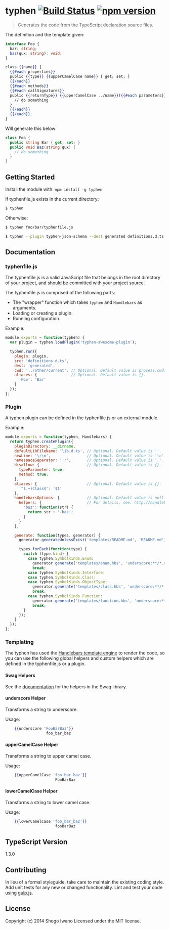 # typhen [![Build Status](https://secure.travis-ci.org/shiwano/typhen.png?branch=master)](http://travis-ci.org/shiwano/typhen) [![npm version](https://badge.fury.io/js/typhen.svg)](http://badge.fury.io/js/typhen)

> Generates the code from the TypeScript declaration source files.

The definition and the template given:

```ts
interface Foo {
  bar: string;
  baz(qux: string): void;
}
```

```hbs
class {{name}} {
  {{#each properties}}
  public {{type}} {{upperCamelCase name}} { get; set; }
  {{/each}}
  {{#each methods}}
  {{#each callSignatures}}
  public {{returnType}} {{upperCamelCase ../name}}({{#each parameters}}{{type}} {{name}}{{#unless @last}}, {{/unless}}{{/each}}): {
    // do something
  }
  {{/each}}
  {{/each}}
}
```

Will generate this below:

```cs
class Foo {
  public string Bar { get; set; }
  public void Baz(string qux) {
    // do something
  }
}
```

## Getting Started
Install the module with: `npm install -g typhen`

If typhenfile.js exists in the current directory:

```sh
$ typhen
```

Otherwise:

```sh
$ typhen foo/bar/typhenfile.js
```

```sh
$ typhen --plugin typhen-json-schema --dest generated definitions.d.ts
```

## Documentation

### typhenfile.js

The typhenfile.js is a valid JavaScript file that belongs in the root directory of your project, and should be committed with your project source.

The typhenfile.js is comprised of the following parts:

* The "wrapper" function which takes `typhen` and `Handlebars` as arguments.
* Loading or creating a plugin.
* Running configuration.

Example:

```js
module.exports = function(typhen) {
  var plugin = typhen.loadPlugin('typhen-awesome-plugin');

  typhen.run({
    plugin: plugin,
    src: 'definitions.d.ts',
    dest: 'generated',
    cwd: '../other/current', // Optional. Default value is process.cwd().
    aliases: {               // Optional. Default value is {}.
      'Foo': 'Bar'
    }
  });
};
```

### Plugin

A typhen plugin can be defined in the typhenfile.js or an external module.

Example:

```js
module.exports = function(typhen, Handlebars) {
  return typhen.createPlugin({
    pluginDirectory: __dirname,
    defaultLibFileName: 'lib.d.ts', // Optional. Default value is ''.
    newLine: '\r\n',                // Optional. Default value is '\n'.
    namespaceSeparator: '::',       // Optional. Default value is '.'.
    disallow: {                     // Optional. Default value is {}.
      typeParameter: true;
      method: true;
    },
    aliases: {                      // Optional. Default value is {}.
      '^(.+)Class$': '$1'
    },
    handlebarsOptions: {            // Optional. Default value is null.
      helpers: {                    // For details, see: http://handlebarsjs.com/execution.html
        'baz': function(str) {
          return str + '-baz';
        }
      }
    },

    generate: function(types, generator) {
      generator.generateUnlessExist('templates/README.md', 'README.md');

      types.forEach(function(type) {
        switch (type.kind) {
          case typhen.SymbolKinds.Enum:
            generator.generate('templates/enum.hbs', 'underscore:**/*.rb', type);
            break;
          case typhen.SymbolKinds.Interface:
          case typhen.SymbolKinds.Class:
          case typhen.SymbolKinds.ObjectType:
            generator.generate('templates/class.hbs', 'underscore:**/*.rb', type);
            break;
          case typhen.SymbolKinds.Function:
            generator.generate('templates/function.hbs', 'underscore:**/*.rb', type);
            break;
        }
      });
    }
  });
};
```

### Templating
The typhen has used the [Handlebars template engine](http://handlebarsjs.com/) to render the code, so you can use the following global helpers and custom helpers which are defined in the typhenfile.js or a plugin.

#### Swag Helpers
See the [documentation](http://elving.github.io/swag/) for the helpers in the Swag library.

#### underscore Helper
Transforms a string to underscore.

Usage:
```hbs
    {{underscore 'FooBarBaz'}}
                  foo_bar_baz
```

#### upperCamelCase Helper
Transforms a string to upper camel case.

Usage:
```hbs
    {{upperCamelCase 'foo_bar_baz'}}
                      FooBarBaz
```

#### lowerCamelCase Helper
Transforms a string to lower camel case.

Usage:
```hbs
    {{lowerCamelCase 'foo_bar_baz'}}
                      fooBarBaz
```

## TypeScript Version

1.3.0

## Contributing
In lieu of a formal styleguide, take care to maintain the existing coding style. Add unit tests for any new or changed functionality. Lint and test your code using [gulp.js](http://gulpjs.com/).

## License
Copyright (c) 2014 Shogo Iwano
Licensed under the MIT license.
